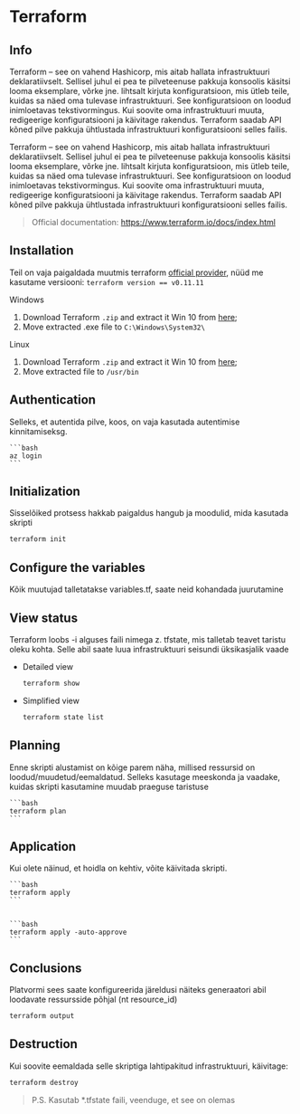 # Terraform 

## Info

Terraform – see on vahend Hashicorp, mis aitab hallata infrastruktuuri deklaratiivselt. Sellisel juhul ei pea te pilveteenuse pakkuja konsoolis käsitsi looma eksemplare, võrke jne. lihtsalt kirjuta konfiguratsioon, mis ütleb teile, kuidas sa näed oma tulevase infrastruktuuri. See konfiguratsioon on loodud inimloetavas tekstivormingus. Kui soovite oma infrastruktuuri muuta, redigeerige konfiguratsiooni ja käivitage rakendus. Terraform saadab API kõned pilve pakkuja ühtlustada infrastruktuuri konfiguratsiooni selles failis.

Terraform – see on vahend Hashicorp, mis aitab hallata infrastruktuuri deklaratiivselt. Sellisel juhul ei pea te pilveteenuse pakkuja konsoolis käsitsi looma eksemplare, võrke jne. lihtsalt kirjuta konfiguratsioon, mis ütleb teile, kuidas sa näed oma tulevase infrastruktuuri. See konfiguratsioon on loodud inimloetavas tekstivormingus. Kui soovite oma infrastruktuuri muuta, redigeerige konfiguratsiooni ja käivitage rakendus. Terraform saadab API kõned pilve pakkuja ühtlustada infrastruktuuri konfiguratsiooni selles failis.

> Official documentation: https://www.terraform.io/docs/index.html

## Installation

Teil on vaja paigaldada muutmis  terraform [official provider](https://www.terraform.io/), nüüd me kasutame versiooni: `terraform version == v0.11.11`

Windows

1. Download Terraform `.zip` and extract it Win 10 from [here](https://releases.hashicorp.com/terraform/0.11.11/terraform_0.11.11_windows_amd64.zip);
2. Move extracted .exe file to `C:\Windows\System32\`

Linux

1. Download Terraform `.zip` and extract it Win 10 from [here](https://releases.hashicorp.com/terraform/0.11.11/terraform_0.11.11_linux_amd64.zip);
2. Move extracted file to `/usr/bin`

## Authentication

Selleks, et autentida pilve, koos, on vaja kasutada autentimise kinnitamiseksg.

    ```bash
    az login
    ```

## Initialization

Sisselõiked protsess hakkab paigaldus hangub ja moodulid, mida kasutada skripti

```bash
terraform init
```

## Configure the variables

Kõik muutujad talletatakse variables.tf, saate neid kohandada   juurutamine


## View status

Terraform loobs  -i alguses faili nimega z. tfstate, mis talletab teavet taristu oleku kohta. Selle abil saate luua infrastruktuuri seisundi üksikasjalik vaade

- Detailed view

  ```bash
  terraform show
  ```

- Simplified view

  ```bash
  terraform state list
  ```

## Planning

Enne skripti alustamist on kõige parem näha, millised ressursid on loodud/muudetud/eemaldatud. Selleks kasutage meeskonda ja vaadake, kuidas skripti kasutamine muudab praeguse taristuse

    ```bash
    terraform plan
    ```

## Application

Kui olete näinud, et hoidla on kehtiv, võite käivitada skripti.


    ```bash
    terraform apply
    ```


    ```bash
    terraform apply -auto-approve
    ```

## Conclusions

Platvormi sees saate konfigureerida järeldusi näiteks generaatori abil loodavate ressursside põhjal (nt resource_id)

```bash
terraform output
```

## Destruction

Kui soovite eemaldada selle skriptiga lahtipakitud infrastruktuuri, käivitage:

```bash
terraform destroy
```

> P.S. Kasutab *.tfstate faili, veenduge, et see on olemas
